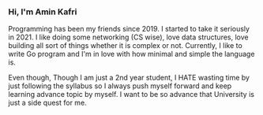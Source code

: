 ### Hi, I'm Amin Kafri

Programming has been my friends since 2019. I started to take it seriously in 2021. I like doing some networking (CS wise), love data structures, love building all sort of things whether it is complex or not. Currently, I like to write Go program and I'm in love with how minimal and simple the language is. 

Even though, Though I am just a 2nd year student, I HATE wasting time by just following the syllabus so I always push myself forward and keep learning advance topic by myself. I want to be so advance that University is just a side quest for me.
